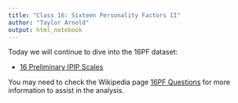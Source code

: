 ```yaml
---
title: "Class 16: Sixteen Personality Factors II"
author: "Taylor Arnold"
output: html_notebook
---
```






Today we will continue to dive into the 16PF dataset:

- [16 Preliminary IPIP Scales](https://openpsychometrics.org/tests/16PF.php)

You may need to check the Wikipedia page
[16PF Questions](https://en.wikipedia.org/wiki/16PF_Questionnaire) for more
information to assist in the analysis.

